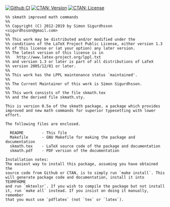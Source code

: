[![Github CI](https://img.shields.io/github/actions/workflow/status/urdh/skmath/continuous-integration)](https://github.com/urdh/skmath/actions/workflows/continuous-integration.yml)
[![CTAN: Version](https://img.shields.io/ctan/v/skmath)](http://www.ctan.org/pkg/skmath)
[![CTAN: License](https://img.shields.io/ctan/l/skmath)](http://www.ctan.org/pkg/skmath)
```
%% skmath improved math commands
%%
%% Copyright (C) 2012-2019 by Simon Sigurdhsson <sigurdhsson@gmail.com>
%%
%% This work may be distributed and/or modified under the
%% conditions of the LaTeX Project Public License, either version 1.3
%% of this license or (at your option) any later version.
%% The latest version of this license is in
%%   http://www.latex-project.org/lppl.txt
%% and version 1.3 or later is part of all distributions of LaTeX
%% version 2005/12/01 or later.
%%
%% This work has the LPPL maintenance status `maintained'.
%%
%% The Current Maintainer of this work is Simon Sigurdhsson.
%%
%% This work consists of the file skmath.tex
%% and the derived file skmath.sty.

This is version 0.5a of the skmath package, a package which provides
improved and new math commands for superior typesetting with lower effort.

The following files are enclosed.

  README        - This file
  Makefile      - GNU Makefile for making the package and documentation
  skmath.tex    - LaTeX source code of the package and documentation
  skmath.pdf    - PDF version of the documentation

Installation notes:
The easiest way to install this package, assuming you have obtained the
source code from Github or CTAN, is to simply run `make install`. This
will generate package code and documentation, install it into TEXMFHOME
and run `mktexlsr`. If you wish to compile the package but not install
it, run `make all` instead. If you insist on doing it manually, remember
that you must use `pdflatex` (not `tex` or `latex`).
```
